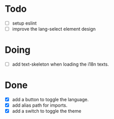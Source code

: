 # Todo

- [ ] setup eslint
- [ ] improve the lang-select element design

# Doing

- [ ] add text-skeleton when loading the i18n texts.

# Done

- [x] add a button to toggle the language.
- [x] add alias path for imports.
- [x] add a switch to toggle the theme
